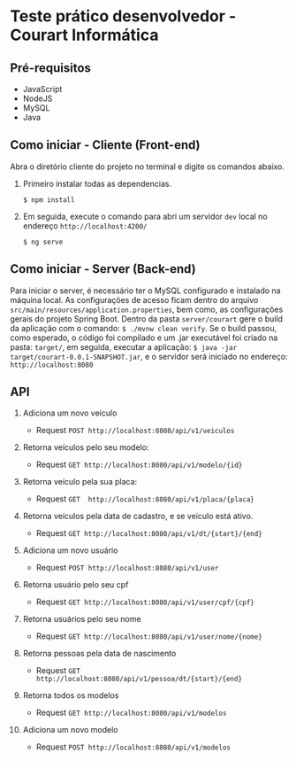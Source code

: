 # Teste prático desenvolvedor - Courart Informática

## Pré-requisitos

- JavaScript
- NodeJS
- MySQL
- Java 


## Como iniciar - Cliente (Front-end)

Abra o diretório cliente do projeto no terminal e digite os comandos abaixo.

1. Primeiro instalar todas as dependencias.

    ```$ npm install```

2. Em seguida, execute o comando para abri um servidor ```dev``` local no endereço ```http://localhost:4200/```

    ```$ ng serve``` 


## Como iniciar - Server (Back-end)
Para iniciar o server, é necessário ter o MySQL configurado e instalado na máquina local. 
As configurações de acesso ficam dentro do arquivo ```src/main/resources/application.properties```, bem como, 
as configurações gerais do projeto Spring Boot.
Dentro da pasta ```server/courart``` gere o build da aplicação com o comando: ```$ ./mvnw clean verify```.
Se o build passou, como esperado, o código foi compilado e um .jar executável foi criado na pasta:
```target/```, em seguida, executar a aplicação: ```$ java -jar target/courart-0.0.1-SNAPSHOT.jar```, e o servidor será 
iniciado no endereço: ```http://localhost:8080```


## API

1. Adiciona um novo veículo

    - Request
    ```POST http://localhost:8080/api/v1/veiculos```

2. Retorna veículos pelo seu modelo:

    - Request
    ```GET http://localhost:8080/api/v1/modelo/{id}```

3. Retorna veículo pela sua placa:

    - Request
    ```GET  http://localhost:8080/api/v1/placa/{placa}```

4. Retorna veículos pela data de cadastro, e se veículo está ativo.

    - Request
    ```GET http://localhost:8080/api/v1/dt/{start}/{end}```

5. Adiciona um novo usuário

    - Request
    ```POST http://localhost:8080/api/v1/user```

6. Retorna usuário pelo seu cpf

    - Request
    ```GET http://localhost:8080/api/v1/user/cpf/{cpf}```

7. Retorna usuários pelo seu nome

    - Request
    ```GET http://localhost:8080/api/v1/user/nome/{nome}```

8. Retorna pessoas pela data de nascimento

    - Request
    ```GET http://localhost:8080/api/v1/pessoa/dt/{start}/{end}```

9. Retorna todos os modelos

    - Request
    ```GET http://localhost:8080/api/v1/modelos```

10. Adiciona um novo modelo

    - Request
    ```POST http://localhost:8080/api/v1/modelos```
